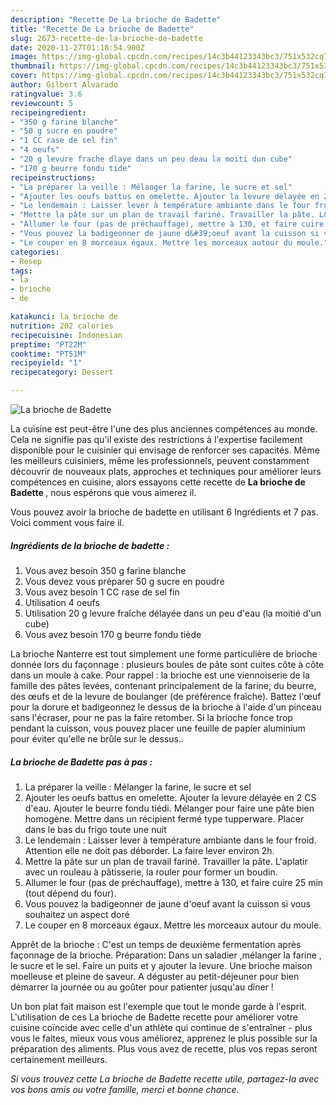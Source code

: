 ```yaml
---
description: "Recette De La brioche de Badette"
title: "Recette De La brioche de Badette"
slug: 2673-recette-de-la-brioche-de-badette
date: 2020-11-27T01:18:54.900Z
image: https://img-global.cpcdn.com/recipes/14c3b44123343bc3/751x532cq70/la-brioche-de-badette-photo-principale-de-la-recette.jpg
thumbnail: https://img-global.cpcdn.com/recipes/14c3b44123343bc3/751x532cq70/la-brioche-de-badette-photo-principale-de-la-recette.jpg
cover: https://img-global.cpcdn.com/recipes/14c3b44123343bc3/751x532cq70/la-brioche-de-badette-photo-principale-de-la-recette.jpg
author: Gilbert Alvarado
ratingvalue: 3.6
reviewcount: 5
recipeingredient:
- "350 g farine blanche"
- "50 g sucre en poudre"
- "1 CC rase de sel fin"
- "4 oeufs"
- "20 g levure frache dlaye dans un peu deau la moiti dun cube"
- "170 g beurre fondu tide"
recipeinstructions:
- "La préparer la veille : Mélanger la farine, le sucre et sel"
- "Ajouter les oeufs battus en omelette. Ajouter la levure délayée en 2 CS d&#39;eau. Ajouter le beurre fondu tiédi. Mélanger pour faire une pâte bien homogène. Mettre dans un récipient fermé type tupperware. Placer dans le bas du frigo toute une nuit"
- "Le lendemain : Laisser lever à température ambiante dans le four froid. Attention elle ne doit pas déborder. La faire lever environ 2h."
- "Mettre la pâte sur un plan de travail fariné. Travailler la pâte. L&#39;aplatir avec un rouleau à pâtisserie, la rouler pour former un boudin."
- "Allumer le four (pas de préchauffage), mettre à 130, et faire cuire 25 min (tout dépend du four)."
- "Vous pouvez la badigeonner de jaune d&#39;oeuf avant la cuisson si vous souhaitez un aspect doré"
- "Le couper en 8 morceaux égaux. Mettre les morceaux autour du moule."
categories:
- Resep
tags:
- la
- brioche
- de

katakunci: la brioche de 
nutrition: 202 calories
recipecuisine: Indonesian
preptime: "PT22M"
cooktime: "PT51M"
recipeyield: "1"
recipecategory: Dessert

---
```



![La brioche de Badette](https://img-global.cpcdn.com/recipes/14c3b44123343bc3/751x532cq70/la-brioche-de-badette-photo-principale-de-la-recette.jpg)

La cuisine est peut-être l'une des plus anciennes compétences au monde. Cela ne signifie pas qu'il existe des restrictions à l'expertise facilement disponible pour le cuisinier qui envisage de renforcer ses capacités. Même les meilleurs cuisiniers, même les professionnels, peuvent constamment découvrir de nouveaux plats, approches et techniques pour améliorer leurs compétences en cuisine, alors essayons cette recette de <strong> La brioche de Badette </strong>, nous espérons que vous aimerez il.

<!--inarticleads1-->

Vous pouvez avoir la brioche de badette en utilisant 6 Ingrédients et 7 pas. Voici comment vous faire il.

##### Ingrédients de la brioche de badette :

1. Vous avez besoin 350 g farine blanche
1. Vous devez vous préparer 50 g sucre en poudre
1. Vous avez besoin 1 CC rase de sel fin
1. Utilisation 4 oeufs
1. Utilisation 20 g levure fraîche délayée dans un peu d&#39;eau (la moitié d&#39;un cube)
1. Vous avez besoin 170 g beurre fondu tiède


La brioche Nanterre est tout simplement une forme particulière de brioche donnée lors du façonnage : plusieurs boules de pâte sont cuites côte à côte dans un moule à cake. Pour rappel : la brioche est une viennoiserie de la famille des pâtes levées, contenant principalement de la farine, du beurre, des œufs et de la levure de boulanger (de préférence fraîche). Battez l&#39;œuf pour la dorure et badigeonnez le dessus de la brioche à l&#39;aide d&#39;un pinceau sans l&#39;écraser, pour ne pas la faire retomber. Si la brioche fonce trop pendant la cuisson, vous pouvez placer une feuille de papier aluminium pour éviter qu&#39;elle ne brûle sur le dessus.. 

<!--inarticleads2-->

##### La brioche de Badette pas à pas :

1. La préparer la veille : Mélanger la farine, le sucre et sel
1. Ajouter les oeufs battus en omelette. Ajouter la levure délayée en 2 CS d&#39;eau. Ajouter le beurre fondu tiédi. Mélanger pour faire une pâte bien homogène. Mettre dans un récipient fermé type tupperware. Placer dans le bas du frigo toute une nuit
1. Le lendemain : Laisser lever à température ambiante dans le four froid. Attention elle ne doit pas déborder. La faire lever environ 2h.
1. Mettre la pâte sur un plan de travail fariné. Travailler la pâte. L&#39;aplatir avec un rouleau à pâtisserie, la rouler pour former un boudin.
1. Allumer le four (pas de préchauffage), mettre à 130, et faire cuire 25 min (tout dépend du four).
1. Vous pouvez la badigeonner de jaune d&#39;oeuf avant la cuisson si vous souhaitez un aspect doré
1. Le couper en 8 morceaux égaux. Mettre les morceaux autour du moule.


Apprêt de la brioche : C&#39;est un temps de deuxième fermentation après façonnage de la brioche. Préparation: Dans un saladier ,mélanger la farine , le sucre et le sel. Faire un puits et y ajouter la levure. Une brioche maison moelleuse et pleine de saveur. A déguster au petit-déjeuner pour bien démarrer la journée ou au goûter pour patienter jusqu&#39;au dîner ! 

<!--inarticleads1-->

<p>
Un bon plat fait maison est l'exemple que tout le monde garde à l'esprit. L'utilisation de ces La brioche de Badette recette pour améliorer votre cuisine coïncide avec celle d'un athlète qui continue de s'entraîner - plus vous le faites, mieux vous vous améliorez, apprenez le plus possible sur la préparation des aliments. Plus vous avez de recette, plus vos repas seront certainement meilleurs.
</p>

<p>
<i>Si vous trouvez cette La brioche de Badette recette utile, partagez-la avec vos bons amis ou votre famille, merci et bonne chance.</i>
</p>
